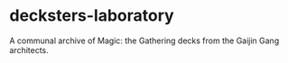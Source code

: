# decksters-laboratory
A communal archive of Magic: the Gathering decks from the Gaijin Gang architects.
